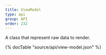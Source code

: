 ```yaml
---
title: ViewModel
type: api
group: API
order: 232
---
```

A class that represent raw data to render.

{% docTable "source/api/view-model.json" %}


